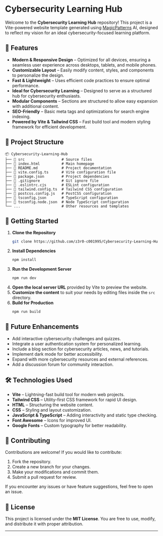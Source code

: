 # Cybersecurity Learning Hub

Welcome to the **Cybersecurity Learning Hub** repository! This project is a Vite-powered website template generated using [MagicPatterns](https://magicpatterns.com) AI, designed to reflect my vision for an ideal cybersecurity-focused learning platform.

## 🚀 Features
- **Modern & Responsive Design** – Optimized for all devices, ensuring a seamless user experience across desktops, tablets, and mobile phones.
- **Customizable Layout** – Easily modify content, styles, and components to personalize the design.
- **Fast & Lightweight** – Uses efficient code practices to ensure optimal performance.
- **Ideal for Cybersecurity Learning** – Designed to serve as a structured hub for cybersecurity enthusiasts.
- **Modular Components** – Sections are structured to allow easy expansion with additional content.
- **SEO-Friendly** – Basic meta tags and optimizations for search engine indexing.
- **Powered by Vite & Tailwind CSS** – Fast build tool and modern styling framework for efficient development.

## 📂 Project Structure
```
📦 Cybersecurity-Learning-Hub
├── 📁 src                 # Source files
├── 📄 index.html          # Main homepage
├── 📄 README.md           # Project documentation
├── 📄 vite.config.ts      # Vite configuration file
├── 📄 package.json        # Project dependencies
├── 📄 .gitignore          # Git ignore file
├── 📄 .eslintrc.cjs       # ESLint configuration
├── 📄 tailwind.config.ts  # Tailwind CSS configuration
├── 📄 postcss.config.js   # PostCSS configuration
├── 📄 tsconfig.json       # TypeScript configuration
├── 📄 tsconfig.node.json  # Node TypeScript configuration
└── ...                   # Other resources and templates
```

## 🎯 Getting Started
1. **Clone the Repository**
   ```sh
   git clone https://github.com/z3r0-c001995/Cybersecurity-Learning-Hub.git
   ```
2. **Install Dependencies**
   ```sh
   npm install
   ```
3. **Run the Development Server**
   ```sh
   npm run dev
   ```
4. **Open the local server URL** provided by Vite to preview the website.
5. **Customize the content** to suit your needs by editing files inside the `src` directory.
6. **Build for Production**
   ```sh
   npm run build
   ```

## 🔧 Future Enhancements
- Add interactive cybersecurity challenges and quizzes.
- Integrate a user authentication system for personalized learning.
- Include a blog section for cybersecurity articles, news, and tutorials.
- Implement dark mode for better accessibility.
- Expand with more cybersecurity resources and external references.
- Add a discussion forum for community interaction.

## 🛠 Technologies Used
- **Vite** – Lightning-fast build tool for modern web projects.
- **Tailwind CSS** – Utility-first CSS framework for rapid UI design.
- **HTML** – Structuring the website content.
- **CSS** – Styling and layout customization.
- **JavaScript & TypeScript** – Adding interactivity and static type checking.
- **Font Awesome** – Icons for improved UI.
- **Google Fonts** – Custom typography for better readability.

## 🤝 Contributing
Contributions are welcome! If you would like to contribute:
1. Fork the repository.
2. Create a new branch for your changes.
3. Make your modifications and commit them.
4. Submit a pull request for review.

If you encounter any issues or have feature suggestions, feel free to open an issue.

## 📜 License
This project is licensed under the **MIT License**. You are free to use, modify, and distribute it with proper attribution.

---

